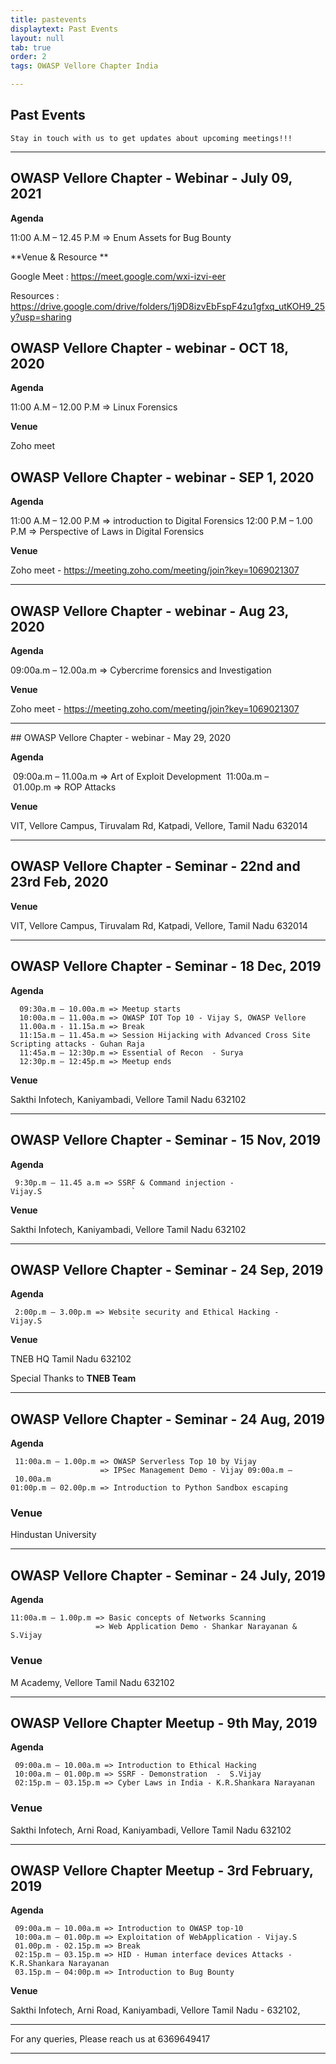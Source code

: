 ```yaml
---
title: pastevents
displaytext: Past Events
layout: null
tab: true
order: 2
tags: OWASP Vellore Chapter India

---
```


## Past Events

```Stay in touch with us to get updates about upcoming meetings!!!```

<hr>

## OWASP Vellore Chapter - Webinar - July 09, 2021

**Agenda**

 11:00 A.M – 12.45 P.M =>   Enum Assets for Bug Bounty 

**Venue & Resource **

Google Meet : https://meet.google.com/wxi-izvi-eer

Resources   : https://drive.google.com/drive/folders/1j9D8izvEbFspF4zu1gfxq_utKOH9_25y?usp=sharing   

## OWASP Vellore Chapter - webinar - OCT 18, 2020

**Agenda**

 11:00 A.M – 12.00 P.M =>   Linux Forensics 


**Venue**

Zoho meet 

## OWASP Vellore Chapter - webinar - SEP 1, 2020

**Agenda**

 11:00 A.M – 12.00 P.M =>  introduction to Digital Forensics 
 12:00 P.M – 1.00 P.M =>  Perspective of Laws in Digital Forensics  

**Venue**

Zoho meet - https://meeting.zoho.com/meeting/join?key=1069021307


<hr>

## OWASP Vellore Chapter - webinar - Aug 23, 2020

**Agenda**

 09:00a.m – 12.00a.m => Cybercrime forensics and Investigation 


**Venue**

Zoho meet - https://meeting.zoho.com/meeting/join?key=1069021307


<hr>
## OWASP Vellore Chapter - webinar - May 29, 2020

**Agenda**

 09:00a.m – 11.00a.m => Art of Exploit Development
 11:00a.m – 01.00p.m => ROP Attacks


**Venue**

VIT, Vellore Campus, Tiruvalam Rd, Katpadi, Vellore, Tamil Nadu 632014


<hr>

## OWASP Vellore Chapter - Seminar - 22nd and 23rd Feb, 2020


**Venue**

VIT, Vellore Campus, Tiruvalam Rd, Katpadi, Vellore, Tamil Nadu 632014


<hr>

## OWASP Vellore Chapter - Seminar - 18 Dec, 2019

**Agenda**
```
  09:30a.m – 10.00a.m => Meetup starts
  10:00a.m – 11.00a.m => OWASP IOT Top 10 - Vijay S, OWASP Vellore
  11.00a.m - 11.15a.m => Break
  11:15a.m – 11.45a.m => Session Hijacking with Advanced Cross Site Scripting attacks - Guhan Raja
  11:45a.m – 12:30p.m => Essential of Recon  - Surya
  12:30p.m – 12:45p.m => Meetup ends
```

**Venue**

Sakthi Infotech, Kaniyambadi, Vellore Tamil Nadu 632102

<hr>

## OWASP Vellore Chapter - Seminar - 15 Nov, 2019

**Agenda**
```
 9:30p.m – 11.45 a.m => SSRF & Command injection - Vijay.S                    `
```
**Venue**

Sakthi Infotech, Kaniyambadi, Vellore Tamil Nadu 632102

<hr>

## OWASP Vellore Chapter - Seminar - 24 Sep, 2019

**Agenda**
```
 2:00p.m – 3.00p.m => Website security and Ethical Hacking - Vijay.S                    `
```
**Venue**

TNEB HQ Tamil Nadu 632102

Special Thanks to **TNEB Team**

<hr>

## OWASP Vellore Chapter - Seminar - 24 Aug, 2019

**Agenda**
```
 11:00a.m – 1.00p.m => OWASP Serverless Top 10 by Vijay
                    => IPSec Management Demo - Vijay 09:00a.m – 10.00a.m 
01:00p.m – 02.00p.m => Introduction to Python Sandbox escaping

```
### **Venue**

Hindustan University

<hr>

## OWASP Vellore Chapter - Seminar - 24 July, 2019
**Agenda**
```
11:00a.m – 1.00p.m => Basic concepts of Networks Scanning
                   => Web Application Demo - Shankar Narayanan & S.Vijay
```
### **Venue**

M Academy, Vellore Tamil Nadu 632102

<hr>

## OWASP Vellore Chapter Meetup - 9th May, 2019
**Agenda**
```
 09:00a.m – 10.00a.m => Introduction to Ethical Hacking
 10:00a.m – 01.00p.m => SSRF - Demonstration  -  S.Vijay
 02:15p.m – 03.15p.m => Cyber Laws in India - K.R.Shankara Narayanan
```
### **Venue**

Sakthi Infotech, Arni Road, Kaniyambadi, Vellore Tamil Nadu 632102

<hr>

## OWASP Vellore Chapter Meetup - 3rd February, 2019
**Agenda**
```
 09:00a.m – 10.00a.m => Introduction to OWASP top-10
 10:00a.m – 01.00p.m => Exploitation of WebApplication - Vijay.S
 01.00p.m - 02.15p.m => Break
 02:15p.m – 03.15p.m => HID - Human interface devices Attacks - K.R.Shankara Narayanan
 03.15p.m – 04:00p.m => Introduction to Bug Bounty
```
**Venue**

Sakthi Infotech, Arni Road, Kaniyambadi, Vellore Tamil Nadu - 632102,

<hr>

For any queries, Please reach us at 6369649417

<hr>

